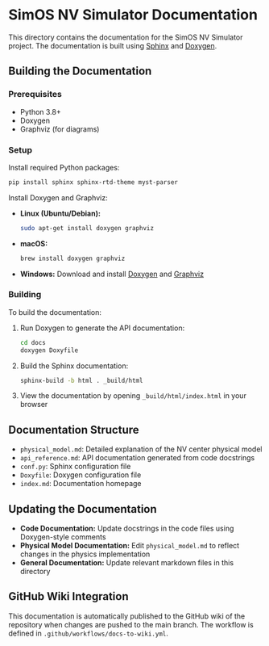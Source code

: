 # SimOS NV Simulator Documentation

This directory contains the documentation for the SimOS NV Simulator project. The documentation is built using [Sphinx](https://www.sphinx-doc.org/en/master/) and [Doxygen](https://www.doxygen.nl/).

## Building the Documentation

### Prerequisites

- Python 3.8+
- Doxygen
- Graphviz (for diagrams)

### Setup

Install required Python packages:

```bash
pip install sphinx sphinx-rtd-theme myst-parser
```

Install Doxygen and Graphviz:

- **Linux (Ubuntu/Debian):**
  ```bash
  sudo apt-get install doxygen graphviz
  ```

- **macOS:**
  ```bash
  brew install doxygen graphviz
  ```

- **Windows:**
  Download and install [Doxygen](https://www.doxygen.nl/download.html) and [Graphviz](https://graphviz.org/download/)

### Building

To build the documentation:

1. Run Doxygen to generate the API documentation:
   ```bash
   cd docs
   doxygen Doxyfile
   ```

2. Build the Sphinx documentation:
   ```bash
   sphinx-build -b html . _build/html
   ```

3. View the documentation by opening `_build/html/index.html` in your browser

## Documentation Structure

- `physical_model.md`: Detailed explanation of the NV center physical model
- `api_reference.md`: API documentation generated from code docstrings
- `conf.py`: Sphinx configuration file
- `Doxyfile`: Doxygen configuration file
- `index.md`: Documentation homepage

## Updating the Documentation

- **Code Documentation:** Update docstrings in the code files using Doxygen-style comments
- **Physical Model Documentation:** Edit `physical_model.md` to reflect changes in the physics implementation
- **General Documentation:** Update relevant markdown files in this directory

## GitHub Wiki Integration

This documentation is automatically published to the GitHub wiki of the repository when changes are pushed to the main branch. The workflow is defined in `.github/workflows/docs-to-wiki.yml`.